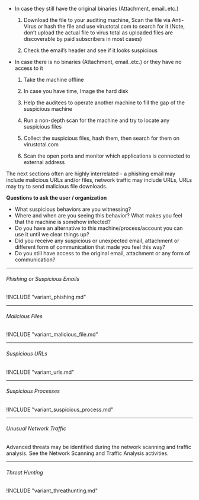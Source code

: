 
*  In case they still have the original binaries (Attachment, email..etc.)

    1.  Download the file to your auditing machine, Scan the file via Anti-Virus or hash the file and use virustotal.com to search for it (Note, don’t upload the actual file to virus total as uploaded files are discoverable by paid subscribers in most cases)

    2.  Check the email’s header and see if it looks suspicious

*  In case there is no binaries (Attachment, email..etc.) or they have no access to it

    1.  Take the machine offline

    2.  In case you have time, Image the hard disk

    3.  Help the auditees to operate another machine to fill the gap of the suspicious machine

    4.  Run a non-depth scan for the machine and try to locate any suspicious files

    5.  Collect the suspicious files, hash them, then search for them on virustotal.com

    6.  Scan the open ports and monitor which applications is connected to external address


The next sections often are highly interrelated - a phishing email may include malicious URLs and/or files, network traffic may include URLs, URLs may try to send malicious file downloads.

**Questions to ask the user / organization**

* What suspicious behaviors are you witnessing?
* Where and when are you seeing this behavior? What makes you feel that the machine is somehow infected?
* Do you have an alternative to this machine/process/account you can use it until we clear things up?
* Did you receive any suspicious or unexpected email, attachment or different form of communication that made you feel this way?
* Do you still have access to the original email, attachment or any form of communication?

___

###### Phishing or Suspicious Emails

!INCLUDE "variant_phishing.md"

___

###### Malicious Files

!INCLUDE "variant_malicious_file.md"

___

###### Suspicious URLs

!INCLUDE "variant_urls.md"

___

###### Suspicious Processes

!INCLUDE "variant_suspicious_process.md"

___

###### Unusual Network Traffic

Advanced threats may be identified during the network scanning and traffic analysis. See the Network Scanning and Traffic Analysis activities.

___


###### Threat Hunting

!INCLUDE "variant_threathunting.md"
